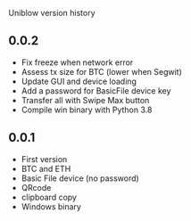 
Uniblow version history

## 0.0.2

* Fix freeze when network error
* Assess tx size for BTC (lower when Segwit)
* Update GUI and device loading
* Add a password for BasicFile device key
* Transfer all with Swipe Max button
* Compile win binary with Python 3.8

## 0.0.1

* First version
* BTC and ETH
* Basic File device (no password)
* QRcode
* clipboard copy
* Windows binary